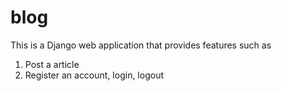 # blog

This is a Django web application that provides features such as 
1) Post a article 
2) Register an account, login, logout
